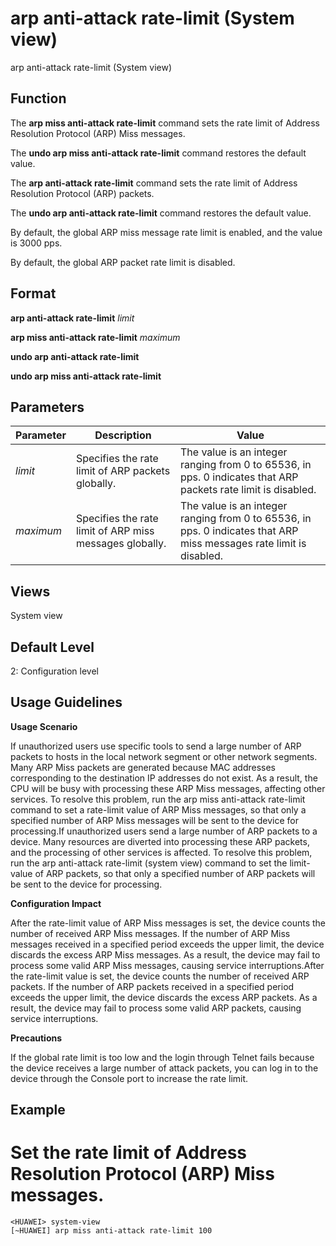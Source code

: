 arp anti-attack rate-limit (System view)
========================================

arp anti-attack rate-limit (System view)

Function
--------



The **arp miss anti-attack rate-limit** command sets the rate limit of Address Resolution Protocol (ARP) Miss messages.

The **undo arp miss anti-attack rate-limit** command restores the default value.

The **arp anti-attack rate-limit** command sets the rate limit of Address Resolution Protocol (ARP) packets.

The **undo arp anti-attack rate-limit** command restores the default value.



By default, the global ARP miss message rate limit is enabled, and the value is 3000 pps.

By default, the global ARP packet rate limit is disabled.




Format
------

**arp anti-attack rate-limit** *limit*

**arp miss anti-attack rate-limit** *maximum*

**undo arp anti-attack rate-limit**

**undo arp miss anti-attack rate-limit**


Parameters
----------

| Parameter | Description | Value |
| --- | --- | --- |
| *limit* | Specifies the rate limit of ARP packets globally. | The value is an integer ranging from 0 to 65536, in pps. 0 indicates that ARP packets rate limit is disabled. |
| *maximum* | Specifies the rate limit of ARP miss messages globally. | The value is an integer ranging from 0 to 65536, in pps. 0 indicates that ARP miss messages rate limit is disabled. |



Views
-----

System view


Default Level
-------------

2: Configuration level


Usage Guidelines
----------------

**Usage Scenario**



If unauthorized users use specific tools to send a large number of ARP packets to hosts in the local network segment or other network segments. Many ARP Miss packets are generated because MAC addresses corresponding to the destination IP addresses do not exist. As a result, the CPU will be busy with processing these ARP Miss messages, affecting other services. To resolve this problem, run the arp miss anti-attack rate-limit command to set a rate-limit value of ARP Miss messages, so that only a specified number of ARP Miss messages will be sent to the device for processing.If unauthorized users send a large number of ARP packets to a device. Many resources are diverted into processing these ARP packets, and the processing of other services is affected. To resolve this problem, run the arp anti-attack rate-limit (system view) command to set the limit-value of ARP packets, so that only a specified number of ARP packets will be sent to the device for processing.



**Configuration Impact**



After the rate-limit value of ARP Miss messages is set, the device counts the number of received ARP Miss messages. If the number of ARP Miss messages received in a specified period exceeds the upper limit, the device discards the excess ARP Miss messages. As a result, the device may fail to process some valid ARP Miss messages, causing service interruptions.After the rate-limit value is set, the device counts the number of received ARP packets. If the number of ARP packets received in a specified period exceeds the upper limit, the device discards the excess ARP packets. As a result, the device may fail to process some valid ARP packets, causing service interruptions.



**Precautions**



If the global rate limit is too low and the login through Telnet fails because the device receives a large number of attack packets, you can log in to the device through the Console port to increase the rate limit.




Example
-------

# Set the rate limit of Address Resolution Protocol (ARP) Miss messages.
```
<HUAWEI> system-view
[~HUAWEI] arp miss anti-attack rate-limit 100

```